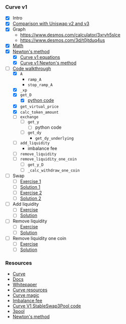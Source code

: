 ### Curve v1

-   [x] Intro
-   [x] [Comparison with Uniswap v2 and v3](./topics/amm/curve-v1/comparisons.md)
-   [x] Graph
    -   https://www.desmos.com/calculator/3xrvh5slce
    -   https://www.desmos.com/3d/t0jtduq4us
-   [x] [Math](./excalidraw/amm/curve-v1/curve-v1-eq.png)
-   [x] [Newton's method](./excalidraw/amm/curve-v1/curve-v1-newton.png)
    -   [x] [Curve v1 equations](./notebook/curve_v1_equations.ipynb)
    -   [x] [Curve v1 Newton's method](./notebook/curve_v1_newton.ipynb)
-   [ ] [Code walkthrough](./topics/amm/curve-v1/StableSwap3Pool.vy)
    -   [x] `A`
        -   `ramp_A`
        -   `stop_ramp_A`
    -   [x] `_xp`
    -   [x] `get_D`
        -   [x] [python code](./notebook/curve_v1_equations.ipynb)
    -   [x] `get_virtual_price`
    -   [x] `calc_token_amount`
    -   [ ] `exchange`
        -   [ ] `get_y`
            -   [ ] python code
        -   [ ] `get_dy`
            -   `get_dy_underlying`
    -   [ ] `add_liquidity`
        -   imbalance fee
    -   [ ] `remove_liquidity`
    -   [ ] `remove_liquidity_one_coin`
        -   [ ] `get_y_D`
        -   [ ] `_calc_withdraw_one_coin`
-   [ ] Swap
    -   [ ] [Exercise 1](./foundry/test/curve-v1/exercises/CurveV1Swap.test.sol)
    -   [ ] [Solution 1](./foundry/test/curve-v1/solutions/CurveV1Swap.test.sol)
    -   [ ] [Exercise 2](./foundry/test/curve-v1/exercises/CurveV1Swap.test.sol)
    -   [ ] [Solution 2](./foundry/test/curve-v1/solutions/CurveV1Swap.test.sol)
-   [ ] Add liquidity
    -   [ ] [Exercise](./foundry/test/curve-v1/exercises/CurveV1Liquidity.test.sol)
    -   [ ] [Solution](./foundry/test/curve-v1/solutions/CurveV1Liquidity.test.sol)
-   [ ] Remove liquidity
    -   [ ] [Exercise](./foundry/test/curve-v1/exercises/CurveV1Liquidity.test.sol)
    -   [ ] [Solution](./foundry/test/curve-v1/solutions/CurveV1Liquidity.test.sol)
-   [ ] Remove liquidity one coin
    -   [ ] [Exercise](./foundry/test/curve-v1/exercises/CurveV1Liquidity.test.sol)
    -   [ ] [Solution](./foundry/test/curve-v1/solutions/CurveV1Liquidity.test.sol)

### Resources

-   [Curve](https://curve.fi)
-   [Docs](https://curve.readthedocs.io/)
-   [Whitepaper](https://resources.curve.fi/pdf/curve-stableswap.pdf)
-   [Curve resources](https://resources.curve.fi/)
-   [Curve magic](https://hackmd.io/@alltold/curve-magic)
-   [Imbalance fee](https://ethereum.stackexchange.com/questions/124850/curve-amm-how-is-fee-calculated-when-adding-liquidity)
-   [Curve V1 StableSwap3Pool code](https://github.com/curvefi/curve-contract/blob/master/contracts/pools/3pool/StableSwap3Pool.vy)
-   [3pool](https://etherscan.io/address/0xbebc44782c7db0a1a60cb6fe97d0b483032ff1c7)
-   [Newton's method](https://en.wikipedia.org/wiki/Newton's_method)
